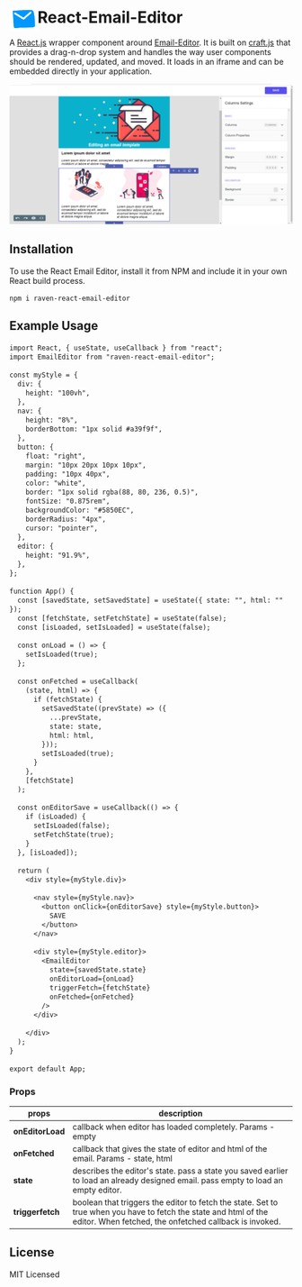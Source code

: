 # <img src="public/email_logo.png" align="left" width=50 height=40>React-Email-Editor

A [React.js](https://reactjs.org/) wrapper component around [Email-Editor](https://github.com/ravenappdev/email-editor). It is built on [craft.js](https://craft.js.org/) that provides a drag-n-drop system and handles the way user components should be rendered, updated, and moved. It loads in an iframe and can be embedded directly in your application.

![Optional Text](public/email_template.png)

## Installation

To use the React Email Editor, install it from NPM and include it in your own React build process.

```
npm i raven-react-email-editor
```

## Example Usage

```
import React, { useState, useCallback } from "react";
import EmailEditor from "raven-react-email-editor";

const myStyle = {
  div: {
    height: "100vh",
  },
  nav: {
    height: "8%",
    borderBottom: "1px solid #a39f9f",
  },
  button: {
    float: "right",
    margin: "10px 20px 10px 10px",
    padding: "10px 40px",
    color: "white",
    border: "1px solid rgba(88, 80, 236, 0.5)",
    fontSize: "0.875rem",
    backgroundColor: "#5850EC",
    borderRadius: "4px",
    cursor: "pointer",
  },
  editor: {
    height: "91.9%",
  },
};

function App() {
  const [savedState, setSavedState] = useState({ state: "", html: "" });
  const [fetchState, setFetchState] = useState(false);
  const [isLoaded, setIsLoaded] = useState(false);

  const onLoad = () => {
    setIsLoaded(true);
  };

  const onFetched = useCallback(
    (state, html) => {
      if (fetchState) {
        setSavedState((prevState) => ({
          ...prevState,
          state: state,
          html: html,
        }));
        setIsLoaded(true);
      }
    },
    [fetchState]
  );

  const onEditorSave = useCallback(() => {
    if (isLoaded) {
      setIsLoaded(false);
      setFetchState(true);
    }
  }, [isLoaded]);

  return (
    <div style={myStyle.div}>

      <nav style={myStyle.nav}>
        <button onClick={onEditorSave} style={myStyle.button}>
          SAVE
        </button>
      </nav>

      <div style={myStyle.editor}>
        <EmailEditor
          state={savedState.state}
          onEditorLoad={onLoad}
          triggerFetch={fetchState}
          onFetched={onFetched}
        />
      </div>

    </div>
  );
}

export default App;

```

### Props

| **props**        | **description**                                                                                                                                                            |
| ---------------- | -------------------------------------------------------------------------------------------------------------------------------------------------------------------------- |
| **onEditorLoad** | callback when editor has loaded completely. Params - empty                                                                                                                 |
| **onFetched**    | callback that gives the state of editor and html of the email. Params - state, html                                                                                        |
| **state**        | describes the editor's state. pass a state you saved earlier to load an already designed email. pass empty to load an empty editor.                                        |
| **triggerfetch** | boolean that triggers the editor to fetch the state. Set to true when you have to fetch the state and html of the editor. When fetched, the onfetched callback is invoked. |

## License

MIT Licensed
